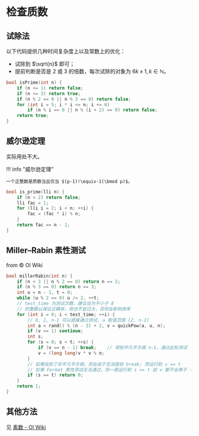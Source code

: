 # 检查质数

## 试除法

以下代码提供几种时间复杂度上以及常数上的优化：

- 试除到 $\sqrt{n}$ 即可；
- 提前判断是否是 $2$ 或 $3$ 的倍数，每次试除的对象为 $6k \pm 1, k \in \mathbb{N}$。

```cpp
bool isPrime(int n) {
    if (n <= 1) return false;
    if (n <= 3) return true;
    if (n % 2 == 0 || n % 3 == 0) return false;
    for (int i = 5; i * i <= n; i += 6)
        if (n % i == 0 || n % (i + 2) == 0) return false;
    return true;
}
```

## 威尔逊定理

实际用处不大。

!!! info "威尔逊定理"

    一个正整数是质数当且仅当 $(p-1)!\equiv-1(\bmod p)$。

```cpp
bool is_prime(lli n) {
    if (n < 2) return false;
    lli fac = 1;
    for (lli i = 2; i < n; ++i) {
        fac = (fac * i) % n;
    }
    return fac == n - 1;
}
```

## Miller–Rabin 素性测试

from © OI Wiki

```cpp
bool millerRabin(int n) {
    if (n < 3 || n % 2 == 0) return n == 2;
    if (n % 3 == 0) return n == 3;
    int u = n - 1, t = 0;
    while (u % 2 == 0) u /= 2, ++t;
    // test_time 为测试次数，建议设为不小于 8
    // 的整数以保证正确率，但也不宜过大，否则会影响效率
    for (int i = 0; i < test_time; ++i) {
        // 0, 1, n-1 可以直接通过测试, a 取值范围 [2, n-2]
        int a = rand() % (n - 3) + 2, v = quickPow(a, u, n);
        if (v == 1) continue;
        int s;
        for (s = 0; s < t; ++s) {
            if (v == n - 1) break;    // 得到平凡平方根 n-1，通过此轮测试
            v = (long long)v * v % n;
        }
        // 如果找到了非平凡平方根，则会由于无法提前 break; 而运行到 s == t
        // 如果 Fermat 素性测试无法通过，则一直运行到 s == t 前 v 都不会等于 -1
        if (s == t) return 0;
    }
    return 1;
}
```

## 其他方法

见 [素数 - OI Wiki](https://oi-wiki.org/math/number-theory/prime/#%E7%B4%A0%E6%80%A7%E6%B5%8B%E8%AF%95)
